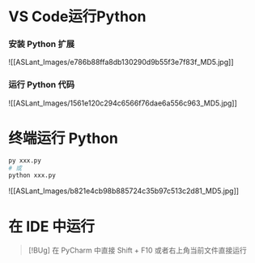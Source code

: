 # VS Code运行Python
### 安装 Python 扩展

![[ASLant_Images/e786b88ffa8db130290d9b55f3e7f83f_MD5.jpg]]

### 运行 Python 代码

![[ASLant_Images/1561e120c294c6566f76dae6a556c963_MD5.jpg]]

# 终端运行 Python

```python
py xxx.py
# 或
python xxx.py
```

![[ASLant_Images/b821e4cb98b885724c35b97c513c2d81_MD5.jpg]]

# 在 IDE 中运行

> [!BUg] 在 PyCharm 中直接 Shift + F10 或者右上角当前文件直接运行